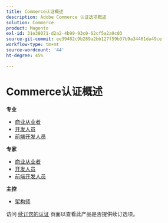 ```yaml
---
title: Commerce认证概述
description: Adobe Commerce 认证选项概述
solution: Commerce
product: Magento
exl-id: 31e38071-d2a2-4b99-93c0-62cf5a2a9c03
source-git-commit: ee39402c9b289a2bb127f59b37b9a34461da49ce
workflow-type: tm+mt
source-wordcount: '44'
ht-degree: 45%

---
```


# Commerce认证概述

**专业**

* [商业从业者](/help/certifications/ac/ac-p-business.md) <!--AD0-E712-->
* [开发人员](/help/certifications/ac/ac-p-developer.md) <!--AD0-E717-->
* [前端开发人员](/help/certifications/ac/ac-p-fedeveloper.md) <!--AD0-E719-->

**专家**

* [商业从业者](/help/certifications/ac/ac-e-business.md) <!--AD0-E708-->
* [开发人员](/help/certifications/ac/ac-e-developer.md) <!--AD0-E716-->
* [前端开发人员](/help/certifications/ac/ac-e-fedeveloper.md) <!--AD0-E710-->

**主控**

* [架构师](/help/certifications/ac/ac-m-architect.md) <!--AD0-E718-->

访问 [续订您的认证](/help/certifications/renew.md) 页面以查看此产品是否提供续订选项。
